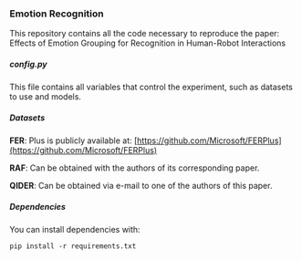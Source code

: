 ### Emotion Recognition

This repository contains all the code necessary to reproduce the paper: Effects of Emotion Grouping for Recognition in Human-Robot Interactions

##### config.py

This file contains all variables that control the experiment, such as datasets to use and models.

##### Datasets

**FER**: Plus is publicly available at: [https://github.com/Microsoft/FERPlus](https://github.com/Microsoft/FERPlus)

**RAF**: Can be obtained with the authors of its corresponding paper.

**QIDER**: Can be obtained via e-mail to one of the authors of this paper.

##### Dependencies

You can install dependencies with:
```
pip install -r requirements.txt
```

